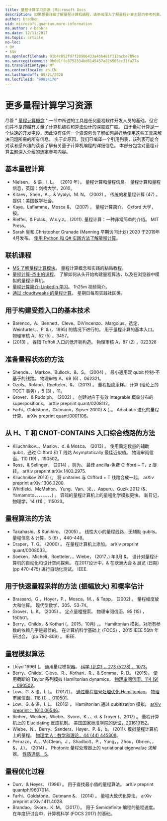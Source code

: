 ```yaml
---
title: 量程计算学习资源 |Microsoft Docs
description: 如果想要详细了解量程计算机编程，请参阅深入了解量程计算主题的参考列表。
author: bradben
uid: microsoft.quantum.more-information
ms.author: v-benbra
ms.date: 12/11/2017
ms.topic: article
no-loc:
- Q#
- $$v
ms.openlocfilehash: 91b4c052fd7f20906433a4bb481f113acbe789ea
ms.sourcegitcommit: 9b0d1ffc8752334bd6145457a826505cc31fa27a
ms.translationtype: MT
ms.contentlocale: zh-CN
ms.lasthandoff: 09/21/2020
ms.locfileid: "90834170"
---
```

# <a name="more-quantum-computing-learning-resources"></a>更多量程计算学习资源

尽管 " [量程计算概念](xref:microsoft.quantum.concepts.intro) " 一节中所述的工具是任何量程软件开发人员的基础，但它们并不是跨越有关量子计算机编程和算法设计的深度或广度。  由于量程计算是一个快速的开发字段，因此没有任何一个资源包含了解如何最好地使用这些工具来解决问题所需的所有信息。  出于此原因，我们已编译一个引用列表，该列表可能会对读者感兴趣的读者了解有关量子计算机编程的详细信息。
本部分包含对量程计算主题深入介绍的选定参考内容。

## <a name="basic-quantum-computing"></a>基本量程计算 ##

+ Nielsen， & 语，I. L。 （2010 年）。 量程计算和量程信息。 量程计算和量程信息，英国：剑桥大学，2010。
+ Kitaev，Shen，A.，& Vyalyi，M. N。  (2002) 。 传统的和量程计算 (47) 。 提供：美国数学社会。
+ Kaye，Laflamme，Mosca &， (2007) 。 量程计算简介。 Oxford 大学，按。
+ Rieffel、& Polak、W.x.y.z。 (2011). 量程计算：一种非常简单的介绍。 MIT Press。
+ Sarah 皇和 Christopher Granade (Manning 早期访问计划) 2020 于2019年4月发布。 [使用 Python 和 Q# 实践方法了解量程计算](https://www.manning.com/books/learn-quantum-computing-with-python-and-q-sharp)。

## <a name="online-courses"></a>联机课程 ##

+ [MS 了解量程计算模块](https://docs.microsoft.com/users/buildcollections2020-6557/collections/1o2iogrmn8x4r)。 量程计算概念和实践的粘贴教程。 
+ [量程计算-杰出的课程](https://brilliant.org/courses/quantum-computing/)。 了解如何从头开始构建量程算法，以及在浏览器中模拟的量程计算机。
+ [量程计算简介-LinkedIn 学习](https://www.linkedin.com/learning/introduction-to-quantum-computing)。 1h25m 视频简介。 
+ [通过 cloudtweaks 的量程计算](https://hackaday.io/project/168554-introduction-to-quantum-computing)。 星期日每周实践社区类。 

## <a name="elementary-techniques-for-building-controlled-gates"></a>用于构建受控入口的基本技术 ##

+ Barenco、A、Bennett、Cleve、DiVincenzo、Margolus、选定、Weinfurter、、P. & (、1995) 的情况下进行的。 用于量程计算的基本入口。 物理审核 A、52 (5) 、3457。
+  (2013) 。 容错 Toffoli 入口的低开销构造。 物理审核 A，87 (2) ，022328

## <a name="techniques-for-preparing-quantum-states"></a>准备量程状态的方法 ##

+ Shende、、Markov、Bullock、&、S。  (2004) 。 最小通用双 qubit 控制-不基于的线路。 物理审核 A、69 (6) 、062321。
+ Ozols、Roland、Roetteler、&、 (2013) 。 量程拒绝采样。 计算 (理论上的 TOCT 事务) ，5 (3) ，11。
+ Grover、& Rudolph、 (2002) 。 创建对应于有效 integrable 概率分布的 superpositions。 arXiv preprint quant/0208112。
+ Farhi，Goldstone，Gutmann，Sipser 2000) & (，。 Adiabatic 进化的量程计算。 arXiv preprint quant/0001106。

## <a name="approaches-for-synthesizing-circuits-out-of-h-t-and-cnot-gates"></a>从 H、T 和 CNOT-CONTAINS 入口综合线路的方法 ##

+ Kliuchnikov、、Maslov、d. & Mosca、 (2013) 。 使用固定数量的辅助 qubit，通过 Clifford 和 T 线路 Asymptotically 最佳近似值。 物理审阅信函，110 (19) ，190502。
+ Ross，& Selinger， (2014) ，则为。 最佳 ancilla-免费 Clifford + T，z 旋转。 arXiv preprint arXiv:1403.2975.
+ Kliuchnikov 2013)  (。 将 unitaries 与 Clifford + T 线路合成一起。 arXiv preprint arXiv:1306.3200.
+ Whitfield、McMahon、Yung、Van、米、、Aspuru、Guzik 2012 (&、Yamamoto、、、、、、、、) 。 容错的量程计算机上的量程化学模拟更快。 新日记，物理学，14 (11) ，115023。

## <a name="approaches-for-quantum-arithmetic"></a>量程算法的方法 ##

+ Takahashi、& Kunihiro、 (2005) 。 线性大小的量程线路，无辅助 qubits。 量程信息 & 计算，5 (6) ，440-448。
+ Draper，T. G。  (2000) 。 在量程计算机上添加。 arXiv preprint quant/0008033。
+ Soeken，Micheli，Roetteler，，Wiebe， (2017，) 年3月 &。 设计对量程计算机的自动化和设计空间探索。 在2017设计中，& 在欧洲大会 & 展览 (日期)  (pp 470-475) 进行自动化测试。 IEEE.

## <a name="methods-for-fast-quantum-sampling-amplitude-amplification-and-probability-estimation"></a>用于快速量程采样的方法 (振幅放大) 和概率估计 ##

+ Brassard，G.，Hoyer，P.，Mosca，M.，& Tapp， (2002) 。 量程幅度放大和估算。 现代型数学、305、53-74。
+ Grover、L. K。  (2005) 。 定点量程搜索。 物理审阅信函，95 (15) ，150501。
+ Berry，Childs，& Kothari (，2015，10月) ，。 Hamiltonian 模拟，对所有参数的依赖几乎是最佳的。 在计算机科学基础上 (FOCS) ，2015 IEEE 56th 年研讨会， (pp 792-809) 。 IEEE.

## <a name="algorithms-for-quantum-simulation"></a>量程模拟算法 ##

+ Lloyd 1996)  (。 通用量程模拟器。 [科学 (北京) ，273 (5278) ，1073](http://doi.org/10.1126/science.273.5278.1073)。
+ Berry、Childs、Cleve、R.、Kothari、R.、& Somma、R. D。 (2015)。 使用截断的 Taylor 系列模拟 Hamiltonian dynamics。 [物理审阅信函，114 (9) ，090502](http://doi.org/10.1103/PhysRevLett.114.090502)。
+ Low、G. & 语，I. L。 (2017)）。 [通过量程信号处理优化 Hamiltonian](https://arxiv.org/abs/1606.02685)。 [物理审阅信函，118 (1) ，010501](http://doi.org/10.1103/PhysRevLett.118.010501)。
+ Low、G. & 语，I. L。  (2016) 。 Hamiltonian 通过 qubitization 模拟。 [arXiv preprint： 1610.06546](https://arxiv.org/abs/1610.06546)。
+ Reiher、Wecker、Wiebe、Svore、K.、、d. & Troyer (、2017) 。 量程计算机上的 Elucidating 反应机制。 [美国国家标准学院的诉讼，201619152](http://doi.org/10.1073/pnas.1619152114)。
+ Wiebe、N.、Berry、Sanders、Høyer、P. &，b。 (2011). 模拟量程计算机上的量程。 [物理学 A：数学和理论，44 (44) 445308](http://doi.org/10.1088/1751-8113/44/44/445308)。
+ Peruzzo，A.，McClean，J.，Shadbolt，P.，Yung，，Zhou，Obrien，，&，J.）。  (2014) 。 Photonic 量程处理器上的 variational eigenvalue 求解器。 [性质通信，5](http://doi.org/10.1038/ncomms5213)。

## <a name="procedures-for-quantum-optimization"></a>量程优化过程 ##

+ Durr、& Høyer、 (1996) 。 用于查找最小值的量程算法。 arXiv preprint quantph/9607014.
+ Farhi、Goldstone、Gutmann &、 (2014) 。 量程大致优化算法。 arXiv preprint arXiv:1411.4028.
+ Brandao，Svore，K. M。 (2017)）。 用于 Semidefinite 编程的量程速度。 在年度研讨会中，计算机科学 (FOCS 2017) 的基础。
